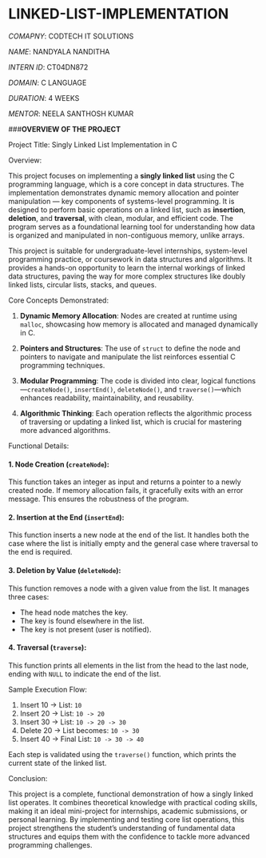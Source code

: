 # LINKED-LIST-IMPLEMENTATION

*COMAPNY*: CODTECH IT SOLUTIONS

*NAME*: NANDYALA NANDITHA

*INTERN ID*: CT04DN872

*DOMAIN*: C LANGUAGE

*DURATION*: 4 WEEKS

*MENTOR*: NEELA SANTHOSH KUMAR

###**OVERVIEW OF THE PROJECT**


Project Title: Singly Linked List Implementation in C

Overview:

This project focuses on implementing a **singly linked list** using the C programming language, which is a core concept in data structures. The implementation demonstrates dynamic memory allocation and pointer manipulation — key components of systems-level programming. It is designed to perform basic operations on a linked list, such as **insertion**, **deletion**, and **traversal**, with clean, modular, and efficient code. The program serves as a foundational learning tool for understanding how data is organized and manipulated in non-contiguous memory, unlike arrays.

This project is suitable for undergraduate-level internships, system-level programming practice, or coursework in data structures and algorithms. It provides a hands-on opportunity to learn the internal workings of linked data structures, paving the way for more complex structures like doubly linked lists, circular lists, stacks, and queues.

 Core Concepts Demonstrated:

1. **Dynamic Memory Allocation**:
   Nodes are created at runtime using `malloc`, showcasing how memory is allocated and managed dynamically in C.

2. **Pointers and Structures**:
   The use of `struct` to define the node and pointers to navigate and manipulate the list reinforces essential C programming techniques.

3. **Modular Programming**:
   The code is divided into clear, logical functions—`createNode()`, `insertEnd()`, `deleteNode()`, and `traverse()`—which enhances readability, maintainability, and reusability.

4. **Algorithmic Thinking**:
   Each operation reflects the algorithmic process of traversing or updating a linked list, which is crucial for mastering more advanced algorithms.

Functional Details:

#### 1. **Node Creation (`createNode`)**:

This function takes an integer as input and returns a pointer to a newly created node. If memory allocation fails, it gracefully exits with an error message. This ensures the robustness of the program.

#### 2. **Insertion at the End (`insertEnd`)**:

This function inserts a new node at the end of the list. It handles both the case where the list is initially empty and the general case where traversal to the end is required.

#### 3. **Deletion by Value (`deleteNode`)**:

This function removes a node with a given value from the list. It manages three cases:

* The head node matches the key.
* The key is found elsewhere in the list.
* The key is not present (user is notified).

#### 4. **Traversal (`traverse`)**:

This function prints all elements in the list from the head to the last node, ending with `NULL` to indicate the end of the list.

Sample Execution Flow:

1. Insert 10 → List: `10`
2. Insert 20 → List: `10 -> 20`
3. Insert 30 → List: `10 -> 20 -> 30`
4. Delete 20 → List becomes: `10 -> 30`
5. Insert 40 → Final List: `10 -> 30 -> 40`

Each step is validated using the `traverse()` function, which prints the current state of the linked list.

 Conclusion:

This project is a complete, functional demonstration of how a singly linked list operates. It combines theoretical knowledge with practical coding skills, making it an ideal mini-project for internships, academic submissions, or personal learning. By implementing and testing core list operations, this project strengthens the student’s understanding of fundamental data structures and equips them with the confidence to tackle more advanced programming challenges.

